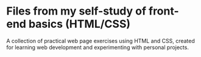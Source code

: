 # Files from my self-study of front-end basics (HTML/CSS)

A collection of practical web page exercises using HTML and CSS, created for learning web development and experimenting with personal projects.
